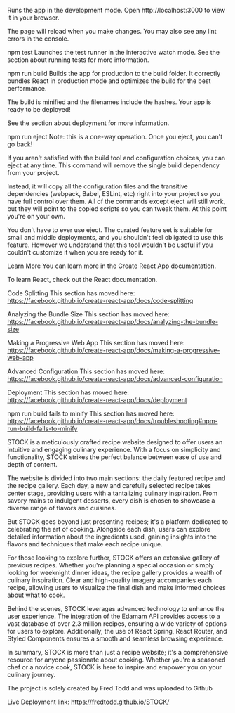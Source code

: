 Runs the app in the development mode.
Open http://localhost:3000 to view it in your browser.

The page will reload when you make changes.
You may also see any lint errors in the console.

npm test
Launches the test runner in the interactive watch mode.
See the section about running tests for more information.

npm run build
Builds the app for production to the build folder.
It correctly bundles React in production mode and optimizes the build for the best performance.

The build is minified and the filenames include the hashes.
Your app is ready to be deployed!

See the section about deployment for more information.

npm run eject
Note: this is a one-way operation. Once you eject, you can't go back!

If you aren't satisfied with the build tool and configuration choices, you can eject at any time. This command will remove the single build dependency from your project.

Instead, it will copy all the configuration files and the transitive dependencies (webpack, Babel, ESLint, etc) right into your project so you have full control over them. All of the commands except eject will still work, but they will point to the copied scripts so you can tweak them. At this point you're on your own.

You don't have to ever use eject. The curated feature set is suitable for small and middle deployments, and you shouldn't feel obligated to use this feature. However we understand that this tool wouldn't be useful if you couldn't customize it when you are ready for it.

Learn More
You can learn more in the Create React App documentation.

To learn React, check out the React documentation.

Code Splitting
This section has moved here: https://facebook.github.io/create-react-app/docs/code-splitting

Analyzing the Bundle Size
This section has moved here: https://facebook.github.io/create-react-app/docs/analyzing-the-bundle-size

Making a Progressive Web App
This section has moved here: https://facebook.github.io/create-react-app/docs/making-a-progressive-web-app

Advanced Configuration
This section has moved here: https://facebook.github.io/create-react-app/docs/advanced-configuration

Deployment
This section has moved here: https://facebook.github.io/create-react-app/docs/deployment

npm run build fails to minify
This section has moved here: https://facebook.github.io/create-react-app/docs/troubleshooting#npm-run-build-fails-to-minify



STOCK is a meticulously crafted recipe website designed to offer users an intuitive and engaging culinary experience. With a focus on simplicity and functionality, STOCK strikes the perfect balance between ease of use and depth of content.

The website is divided into two main sections: the daily featured recipe and the recipe gallery. Each day, a new and carefully selected recipe takes center stage, providing users with a tantalizing culinary inspiration. From savory mains to indulgent desserts, every dish is chosen to showcase a diverse range of flavors and cuisines.

But STOCK goes beyond just presenting recipes; it's a platform dedicated to celebrating the art of cooking. Alongside each dish, users can explore detailed information about the ingredients used, gaining insights into the flavors and techniques that make each recipe unique.

For those looking to explore further, STOCK offers an extensive gallery of previous recipes. Whether you're planning a special occasion or simply looking for weeknight dinner ideas, the recipe gallery provides a wealth of culinary inspiration. Clear and high-quality imagery accompanies each recipe, allowing users to visualize the final dish and make informed choices about what to cook.

Behind the scenes, STOCK leverages advanced technology to enhance the user experience. The integration of the Edamam API provides access to a vast database of over 2.3 million recipes, ensuring a wide variety of options for users to explore. Additionally, the use of React Spring, React Router, and Styled Components ensures a smooth and seamless browsing experience.

In summary, STOCK is more than just a recipe website; it's a comprehensive resource for anyone passionate about cooking. Whether you're a seasoned chef or a novice cook, STOCK is here to inspire and empower you on your culinary journey.

The project is solely created by Fred Todd and was uploaded to Github

Live Deployment link: https://fredtodd.github.io/STOCK/